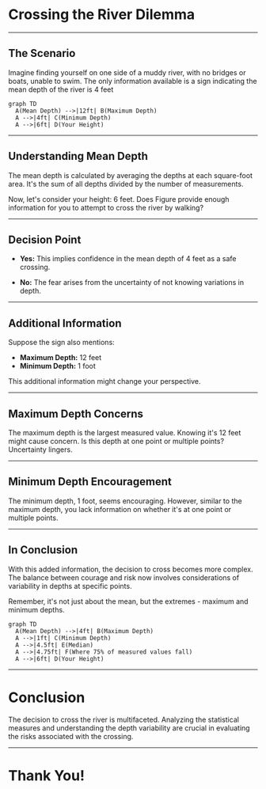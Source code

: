


# Crossing the River Dilemma

---

## The Scenario

Imagine finding yourself on one side of a muddy river, with no bridges or boats, unable to swim. The only information available is a sign indicating the mean depth of the river is 4 feet 
```mermaid
graph TD
  A(Mean Depth) -->|12ft| B(Maximum Depth)
  A -->|4ft| C(Minimum Depth)
  A -->|6ft| D(Your Height)
```

---

## Understanding Mean Depth

The mean depth is calculated by averaging the depths at each square-foot area. It's the sum of all depths divided by the number of measurements.

Now, let's consider your height: 6 feet. Does Figure  provide enough information for you to attempt to cross the river by walking?

---

## Decision Point

- **Yes:** This implies confidence in the mean depth of 4 feet as a safe crossing.

- **No:** The fear arises from the uncertainty of not knowing variations in depth.

---

## Additional Information

Suppose the sign also mentions:
- **Maximum Depth:** 12 feet
- **Minimum Depth:** 1 foot 

This additional information might change your perspective.


---

## Maximum Depth Concerns

The maximum depth is the largest measured value. Knowing it's 12 feet might cause concern. Is this depth at one point or multiple points? Uncertainty lingers.

---

## Minimum Depth Encouragement

The minimum depth, 1 foot, seems encouraging. However, similar to the maximum depth, you lack information on whether it's at one point or multiple points.

---

## In Conclusion

With this added information, the decision to cross becomes more complex. The balance between courage and risk now involves considerations of variability in depths at specific points.

Remember, it's not just about the mean, but the extremes - maximum and minimum depths.


```mermaid
graph TD
  A(Mean Depth) -->|4ft| B(Maximum Depth)
  A -->|1ft| C(Minimum Depth)
  A -->|4.5ft| E(Median)
  A -->|4.75ft| F(Where 75% of measured values fall)
  A -->|6ft| D(Your Height)
```
---



# Conclusion

The decision to cross the river is multifaceted. Analyzing the statistical measures and understanding the depth variability are crucial in evaluating the risks associated with the crossing.

---

# Thank You!
